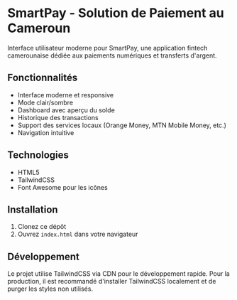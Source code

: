 # SmartPay - Solution de Paiement au Cameroun

Interface utilisateur moderne pour SmartPay, une application fintech camerounaise dédiée aux paiements numériques et transferts d'argent.

## Fonctionnalités

- Interface moderne et responsive
- Mode clair/sombre
- Dashboard avec aperçu du solde
- Historique des transactions
- Support des services locaux (Orange Money, MTN Mobile Money, etc.)
- Navigation intuitive

## Technologies

- HTML5
- TailwindCSS
- Font Awesome pour les icônes

## Installation

1. Clonez ce dépôt
2. Ouvrez `index.html` dans votre navigateur

## Développement

Le projet utilise TailwindCSS via CDN pour le développement rapide. Pour la production, il est recommandé d'installer TailwindCSS localement et de purger les styles non utilisés.
